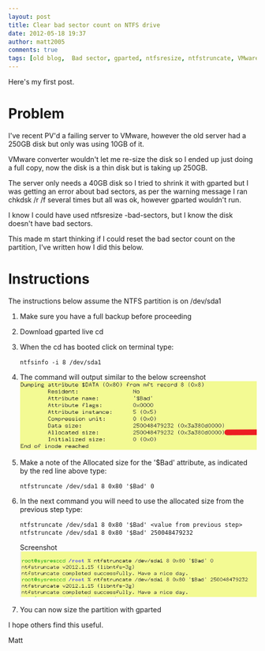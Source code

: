 ```yaml
---
layout: post
title: Clear bad sector count on NTFS drive
date: 2012-05-18 19:37
author: matt2005
comments: true
tags: [old blog,  Bad sector, gparted, ntfsresize, ntfstruncate, VMware]
---
```

Here's my first post.

# Problem

I've recent PV'd a failing server to VMware, however the old server had a 250GB disk but only was using 10GB of it.

VMware converter wouldn't let me re-size the disk so I ended up just doing a full copy, now the disk is a thin disk but is taking up 250GB.

The server only needs a 40GB disk so I tried to shrink it with gparted but I was getting an error about bad sectors, as per the warning message I ran chkdsk /r /f several times but all was ok, however gparted wouldn't run.

I know I could have used ntfsresize -bad-sectors, but I know the disk doesn't have bad sectors.

This made m start thinking if I could reset the bad sector count on the partition, I've written how I did this below.

# Instructions


The instructions below assume the NTFS partition is on /dev/sda1

1. Make sure you have a full backup before proceeding

2. Download gparted live cd

3. When the cd has booted click on terminal type:

    ```dos
    ntfsinfo -i 8 /dev/sda1
    ```

4. The command will output similar to the below screenshot
   ![Screenshot 1][1]

5. Make a note of the Allocated size for the '$Bad' attribute, as indicated by the red line above type:

    ```dos
    ntfstruncate /dev/sda1 8 0x80 '$Bad' 0
    ```

6. In the next command you will need to use the allocated size from the previous step type:

    ```dos
    ntfstruncate /dev/sda1 8 0x80 '$Bad' <value from previous step>
    ntfstruncate /dev/sda1 8 0x80 '$Bad' 250048479232
    ```

   Screenshot ![Screenshot 2][2]

7. You can now size the partition with gparted

I hope others find this useful.

Matt

[1]: /img/2012/05/image-4.jpg "Screenshot 1"
[2]: /img/2012/05/image-3.jpg "Screenshot 2"
